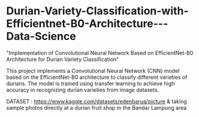 # Durian-Variety-Classification-with-Efficientnet-B0-Architecture---Data-Science

"Implementation of Convolutional Neural Network Based on EfficientNet-B0 Architecture for Durian Variety Classification”

This project implements a Convolutional Neural Network (CNN) model based on the EfficientNet-B0 architecture to classify different varieties of durians. The model is trained using transfer learning to achieve high accuracy in recognizing durian varieties from image datasets.

DATASET : https://www.kaggle.com/datasets/edenbarua/picture & taking sample photos directly at a durian fruit shop in the Bandar Lampung area



